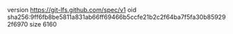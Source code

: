 version https://git-lfs.github.com/spec/v1
oid sha256:9ff6fb8be5811a831ab66ff69466b5ccfe21b2c2f64ba7f5fa30b859292f6970
size 6160
